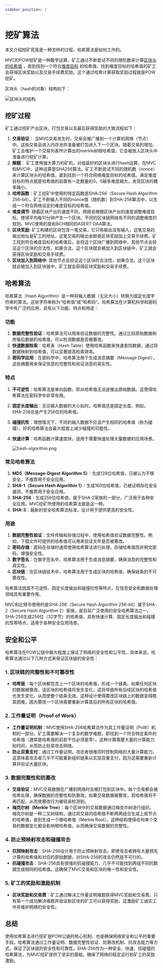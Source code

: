 ```yaml
---
sidebar_position: 1
---
```


# 挖矿算法

本文介绍挖矿究竟是一种怎样的过程，哈希算法是如何工作的。

MVC的POW挖矿是一种数学运算，矿工通过不断尝试不同的随机数来计算[区块头的哈希值](../../blockchain/bitcoin-basics/block/block-hash.md)
，直到找到一个符合[难度目标](../../blockchain/bitcoin-basics/block/bits.md)
的哈希值，找到难度目标的哈希值的矿工会获得区块奖励以及交易手续费奖励。这个通过哈希计算获取奖励过程就是POW挖矿。

区块头（hash的对象）结构如下：

![区块头的结构](/img/blockheader.jpg)

## 挖矿过程

矿工通过挖矿产出区块，打包交易以及最后获得奖励的大致流程如下：

1. **交易验证**：
   当MVC交易发生时，交易会被广播到一个计算机网络（节点）中。这些交易会进入内存池并准备被打包进入下一个区块。随着交易的增加，矿工会维护一个交易列表所计算出的merkle树根哈希值，它会被放入区块头中准备进行挖矿计算。
2. **解题**：
   矿工使用强大算力的矿机，对组装好的区块头进行hash运算，在MVC和MVC中，这种运算是SHA256算法。矿工不断尝试不同的随机数（nonce）来计算区块头的哈希值，直到找到一个符合网络难度目标的哈希值。满足难度目标的特点就是哈希值的前面有一定数量的0。0越多难度越大，发现区块的概率越小。
3. **哈希函数**：矿工挖矿中使用的特定函数是SHA-256（Secure Hash Algorithm
   256-bit）。矿工不断输入不同的nonce值（随机数）到SHA-256算法中，以生成一个符合网络设定的难度目标的哈希值。
4. **难度调节**: 随着区块产出的速度不同，网络会根据区块产出的速度调整难度目标，使得平均每10分钟产生一个区块。不同的区块链网络有不同的调整难度的规则。MVC使用的是和BCH相同的ASERT-DAA算法。
5. **区块奖励**:
   矿工构建的区块包含一笔交易，它只有输出没有输入，这笔交易的输出地址是矿工的地址，这笔交易的输出金额是区块奖励加上交易手续费。矿工找到符合难度目标的哈希值后，会将这个区块广播到网络中，其他节点会验证这个区块的合法性，如果合法，这个区块就会被加入到区块链中，矿工就会获得区块奖励和交易手续费。
6. **区块加入到网络中**: 其他节点会验证这个区块的合法性，如果合法，这个区块就会被加入到区块链中，矿工就会获得区块奖励和交易手续费。



## 哈希算法

哈希算法（Hash Algorithm）是一种将输入数据（无论大小）转换为固定长度字符串的算法。这些字符串称为“哈希值”或“哈希码”。哈希算法在计算机科学和密码学中有广泛的应用，具有以下功能、特点和用途：

### 功能

1. **数据完整性验证**：哈希算法可以用来验证数据的完整性。通过比较原始数据和传输后数据的哈希值，可以检测数据是否被篡改。
2. **快速数据检索**：哈希表（Hash Table）使用哈希函数来快速查找数据，通过将数据映射到哈希值，可以显著提高检索效率。
3. **密码学应用**：在密码学中，哈希算法用于生成消息摘要（Message Digest），这些摘要用来保证信息的完整性和验证消息的真实性。

### 特点

1. **不可逆性**：哈希算法是单向函数，即从哈希值无法逆推出原始数据。这使得哈希算法在密码学中非常有用。
2. **固定长度输出**：无论输入数据的大小如何，哈希值总是固定长度。例如，SHA-256总是产生256位的哈希值。
3. **碰撞抗性**：理想情况下，不同的输入数据不应该产生相同的哈希值（称为碰撞）。好的哈希算法会最大程度上减少碰撞的可能性。
4. **快速计算**：哈希函数计算速度快，适用于需要快速处理大量数据的应用场景。

   ![hash-algorithm.png](/img/hash-algo.png)

### 常见哈希算法

1. **MD5（Message-Digest Algorithm 5）**：生成128位哈希值，已被认为不够安全，不推荐用于安全应用。
2. **SHA-1（Secure Hash Algorithm 1）**：生成160位哈希值，已被证明存在安全漏洞，不推荐用于安全应用。
3. **SHA-256**：生成256位哈希值，属于SHA-2家族的一部分，广泛用于各种安全应用。MVC挖矿所使用的哈希算法就是这一种。
4. **SHA-3**：最新的安全哈希算法标准，设计用于提供更高的安全性。

### 用途

1. **数据完整性验证**：文件传输和存储过程中，使用哈希值验证数据完整性。例如，下载文件时提供的哈希值可以用来验证文件是否被篡改。
2. **密码存储**：密码在存储时通常使用哈希算法进行处理，存储哈希值而非明文密码，增强安全性。
3. **数字签名**：在数字签名中，哈希算法用于生成消息摘要，确保消息的完整性和真实性。
4. **区块链**：在区块链技术中，哈希算法用于生成区块的哈希值，确保链条的不可篡改性。

哈希算法因其不可逆性、固定长度输出和碰撞抗性等特点，在信息安全和数据处理领域具有重要作用。

MVC和比特币使用的是SHA-256（Secure Hash Algorithm 256-bit）属于SHA-2（Secure Hash Algorithm
2）家族，是目前广泛使用的安全哈希算法之一。SHA-256生成256位（32字节）的哈希值，具有快速计算、固定长度输出和碰撞抗性等特点，适用于各种安全应用场景。

## 安全和公平

哈希算法在POW公链中极大程度上保证了网络的安全性和公平性。具体来说，哈希算法通过以下几种方式来保证区块链的安全性：

### 1. 区块链的完整性和不可篡改性
- **哈希链**：每个区块都包含上一个区块的哈希值，形成一个链条。如果任何区块的数据被篡改，该区块的哈希值将发生变化，这将导致所有后续区块的哈希值也发生变化，从而使整个链条无效。这种设计使得篡改区块链上的数据变得极其困难，因为篡改一个区块需要重新计算其后的所有区块的哈希值。

### 2. 工作量证明（Proof of Work）
- **工作量证明机制**：MVC使用SHA-256哈希算法作为其工作量证明（PoW）机制的一部分。矿工需要解决一个复杂的数学难题，即找到一个符合特定条件的哈希值（通常是哈希值的前若干位必须是零）。这种计算需要大量的计算能力和时间，从而防止轻易攻击网络。
- **防止双重支付**：通过工作量证明，攻击者很难同时控制网络的大量计算能力。这意味着攻击者几乎不可能重新组织链条以实现双重支付，因为这需要重新计算并验证大量区块。

### 3. 数据完整性和防篡改
- **交易验证**：MVC交易数据在广播到网络时会被打包到区块中。每个交易都会被哈希处理，确保数据的完整性和防篡改。如果交易数据被篡改，其哈希值将不再匹配，从而使篡改行为被轻易检测到。
- **梅克尔树（Merkle Tree）**：每个区块中的交易数据通过梅克尔树进行组织。梅克尔树是一种二叉树结构，通过将交易的哈希值不断两两组合生成上层节点的哈希值，直到生成一个根哈希值（Merkle Root）。这种结构使得任何单个交易的数据变化都会影响根哈希值，从而确保交易数据的完整性。

### 4. 防止预映射攻击和碰撞攻击
- **抗预映射攻击**：SHA-256设计用于防止预映射攻击。即使攻击者拥有大量预先计算的哈希值和对应的原始数据，对SHA-256的攻击仍然是不可行的。
- **抗碰撞攻击**：SHA-256具有很强的抗碰撞能力，几乎不可能找到两组不同的数据生成相同的哈希值。这确保了MVC交易和区块的唯一性和安全性。

### 5. 矿工的奖励和激励机制
- **区块奖励和交易费**：矿工通过解决工作量证明难题获得MVC奖励和交易费。只有第一个成功解决难题并验证新区块的矿工可以获得奖励，这激励矿工诚实工作并维护网络的安全性。

## 总结

使用哈希算法进行挖矿是POW公链的核心机制，也是确保网络安全和公平的重要手段。哈希算法通过工作量证明、数据完整性验证、防篡改机制、抗攻击能力等方式，保证了区块链的安全性和可靠性。SHA-256作为一种安全、快速、抗碰撞的哈希算法，为MVC挖矿提供了坚实的基础，确保了网络的稳定运行和矿工的奖励激励。
